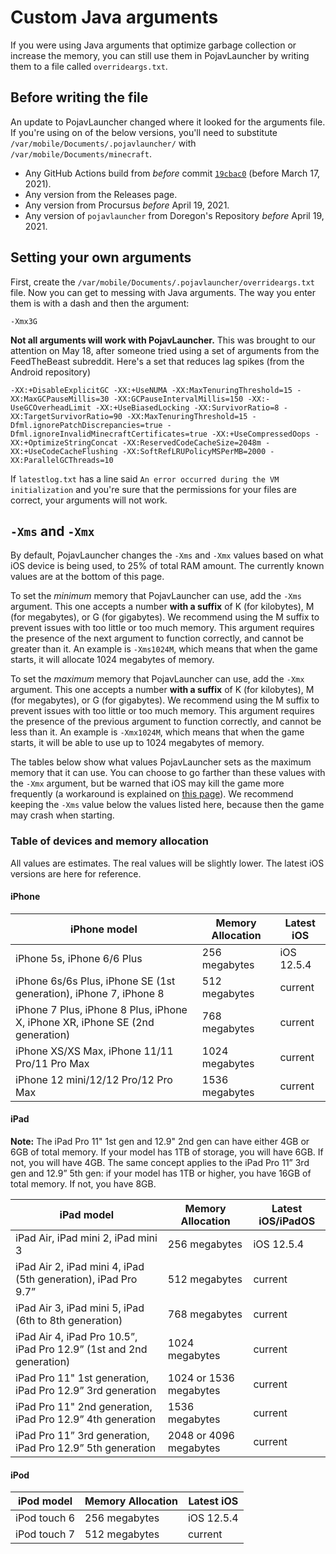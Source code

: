# Custom Java arguments

If you were using Java arguments that optimize garbage collection or increase the memory, you can still use them in PojavLauncher by writing them to a file called `overrideargs.txt`.

## Before writing the file

An update to PojavLauncher changed where it looked for the arguments file. If you're using on of the below versions, you'll need to substitute `/var/mobile/Documents/.pojavlauncher/` with `/var/mobile/Documents/minecraft`.

* Any GitHub Actions build from *before* commit [`19cbac0`](https://github.com/PojavLauncherTeam/PojavLauncher_iOS/commit/19cbac05b1a0eb17fc6eff57753df2e316c04cdd) (before March 17, 2021).
* Any version from the Releases page.
* Any version from Procursus *before* April 19, 2021.
* Any version of `pojavlauncher` from Doregon's Repository *before* April 19, 2021.

## Setting your own arguments

First, create the `/var/mobile/Documents/.pojavlauncher/overrideargs.txt` file. Now you can get to messing with Java arguments. The way you enter them is with a dash and then the argument:

`-Xmx3G`

**Not all arguments will work with PojavLauncher.** This was brought to our attention on May 18, after someone tried using a set of arguments from the FeedTheBeast subreddit. Here's a set that reduces lag spikes (from the Android repository)
```
-XX:+DisableExplicitGC -XX:+UseNUMA -XX:MaxTenuringThreshold=15 -XX:MaxGCPauseMillis=30 -XX:GCPauseIntervalMillis=150 -XX:-UseGCOverheadLimit -XX:+UseBiasedLocking -XX:SurvivorRatio=8 -XX:TargetSurvivorRatio=90 -XX:MaxTenuringThreshold=15 -Dfml.ignorePatchDiscrepancies=true -Dfml.ignoreInvalidMinecraftCertificates=true -XX:+UseCompressedOops -XX:+OptimizeStringConcat -XX:ReservedCodeCacheSize=2048m -XX:+UseCodeCacheFlushing -XX:SoftRefLRUPolicyMSPerMB=2000 -XX:ParallelGCThreads=10
```
If `latestlog.txt` has a line said `An error occurred during the VM initialization` and you're sure that the permissions for your files are correct, your arguments will not work.

## `-Xms` and `-Xmx`

By default, PojavLauncher changes the `-Xms` and `-Xmx` values based on what iOS device is being used, to 25% of total RAM amount. The currently known values are at the bottom of this page.

To set the *minimum* memory that PojavLauncher can use, add the `-Xms` argument. This one accepts a number **with a suffix** of K (for kilobytes), M (for megabytes), or G (for gigabytes). We recommend using the M suffix to prevent issues with too little or too much memory. This argument requires the presence of the next argument to function correctly, and cannot be greater than it. An example is `-Xms1024M`, which means that when the game starts, it will allocate 1024 megabytes of memory.

To set the *maximum* memory that PojavLauncher can use, add the `-Xmx` argument. This one accepts a number **with a suffix** of K (for kilobytes), M (for megabytes), or G (for gigabytes). We recommend using the M suffix to prevent issues with too little or too much memory. This argument requires the presence of the previous argument to function correctly, and cannot be less than it. An example is `-Xmx1024M`, which means that when the game starts, it will be able to use up to 1024 megabytes of memory.

The tables below show what values PojavLauncher sets as the maximum memory that it can use. You can choose to go farther than these values with the `-Xmx` argument, but be warned that iOS may kill the game more frequently (a workaround is explained on [this page](overb0arding)). We recommend keeping the `-Xms` value below the values listed here, because then the game may crash when starting.

### Table of devices and memory allocation

All values are estimates. The real values will be slightly lower. The latest iOS versions are here for reference.

#### iPhone

| iPhone model  | Memory Allocation | Latest iOS |
| ------------- | ------------- | ------------- |
| iPhone 5s, iPhone 6/6 Plus | 256 megabytes | iOS 12.5.4 |
| iPhone 6s/6s Plus, iPhone SE (1st generation), iPhone 7, iPhone 8  | 512 megabytes | current |
| iPhone 7 Plus, iPhone 8 Plus, iPhone X, iPhone XR, iPhone SE (2nd generation) | 768 megabytes | current | 
| iPhone XS/XS Max, iPhone 11/11 Pro/11 Pro Max | 1024 megabytes | current | 
| iPhone 12 mini/12/12 Pro/12 Pro Max | 1536 megabytes | current | 

#### iPad

**Note:** The iPad Pro 11" 1st gen and 12.9" 2nd gen can have either 4GB or 6GB of total memory. If your model has 1TB of storage, you will have 6GB. If not, you will have 4GB. The same concept applies to the iPad Pro 11” 3rd gen and 12.9” 5th gen: if your model has 1TB or higher, you have 16GB of total memory. If not, you have 8GB. 

| iPad model  | Memory Allocation | Latest iOS/iPadOS | 
| ------------- | ------------- | -----------------|
| iPad Air, iPad mini 2, iPad mini 3 | 256 megabytes  | iOS 12.5.4 |
| iPad Air 2, iPad mini 4, iPad (5th generation), iPad Pro 9.7” | 512 megabytes | current |
| iPad Air 3, iPad mini 5, iPad (6th to 8th generation) | 768 megabytes | current | 
| iPad Air 4, iPad Pro 10.5”, iPad Pro 12.9” (1st and 2nd generation) | 1024 megabytes | current | 
| iPad Pro 11" 1st generation, iPad Pro 12.9” 3rd generation | 1024 or 1536 megabytes | current | 
| iPad Pro 11" 2nd generation, iPad Pro 12.9” 4th generation | 1536 megabytes | current | 
| iPad Pro 11” 3rd generation, iPad Pro 12.9” 5th generation | 2048 or 4096 megabytes | current | 

#### iPod

| iPod model  | Memory Allocation | Latest iOS |
| ------------- | ------------- | ------------- |
| iPod touch 6 | 256 megabytes | iOS 12.5.4 |
| iPod touch 7 | 512 megabytes | current |
